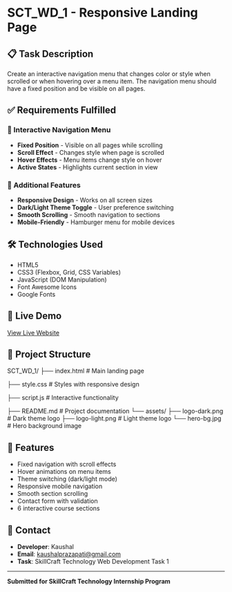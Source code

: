 # SCT_WD_1 - Responsive Landing Page

## 📋 Task Description
Create an interactive navigation menu that changes color or style when scrolled or when hovering over a menu item. The navigation menu should have a fixed position and be visible on all pages.

## ✅ Requirements Fulfilled

### 🎯 Interactive Navigation Menu
- **Fixed Position** - Visible on all pages while scrolling
- **Scroll Effect** - Changes style when page is scrolled
- **Hover Effects** - Menu items change style on hover
- **Active States** - Highlights current section in view

### 🎨 Additional Features
- **Responsive Design** - Works on all screen sizes
- **Dark/Light Theme Toggle** - User preference switching
- **Smooth Scrolling** - Smooth navigation to sections
- **Mobile-Friendly** - Hamburger menu for mobile devices

## 🛠️ Technologies Used
- HTML5
- CSS3 (Flexbox, Grid, CSS Variables)
- JavaScript (DOM Manipulation)
- Font Awesome Icons
- Google Fonts

## 🚀 Live Demo
[View Live Website](https://your-username.github.io/SCT_WD_1/)

## 📁 Project Structure
SCT_WD_1/
├── index.html # Main landing page

├── style.css # Styles with responsive design

├── script.js # Interactive functionality

├── README.md # Project documentation
└── assets/
├── logo-dark.png # Dark theme logo
├── logo-light.png # Light theme logo
└── hero-bg.jpg # Hero background image


## 🌟 Features
- Fixed navigation with scroll effects
- Hover animations on menu items
- Theme switching (dark/light mode)
- Responsive mobile navigation
- Smooth section scrolling
- Contact form with validation
- 6 interactive course sections

## 📧 Contact
- **Developer**: Kaushal
- **Email**: [kaushalprazapati@gmail.com](mailto:kaushalprazapati@gmail.com)
- **Task**: SkillCraft Technology Web Development Task 1

---

**Submitted for SkillCraft Technology Internship Program**


